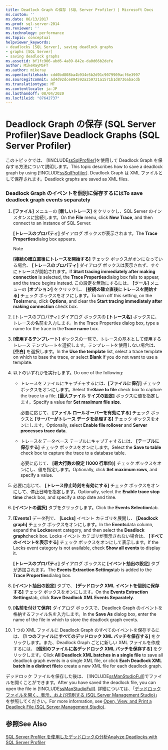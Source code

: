 ```yaml
---
title: Deadlock Graph の保存 (SQL Server Profiler) | Microsoft Docs
ms.custom: ''
ms.date: 06/13/2017
ms.prod: sql-server-2014
ms.reviewer: ''
ms.technology: performance
ms.topic: conceptual
helpviewer_keywords:
- deadlocks [SQL Server], saving deadlock graphs
- graphs [SQL Server]
- saving deadlock graphs
ms.assetid: bf1fc906-abd6-4a89-842e-da0d66b2defe
author: MikeRayMSFT
ms.author: mikeray
ms.openlocfilehash: cdd0bd808ba4b934e5b2d91c9079909acf6e3997
ms.sourcegitcommit: ad4d92dce894592a259721a1571b1d8736abacdb
ms.translationtype: MT
ms.contentlocale: ja-JP
ms.lasthandoff: 08/04/2020
ms.locfileid: "87642737"
---
```

# <a name="save-deadlock-graphs-sql-server-profiler"></a><span data-ttu-id="1102b-102">Deadlock Graph の保存 (SQL Server Profiler)</span><span class="sxs-lookup"><span data-stu-id="1102b-102">Save Deadlock Graphs (SQL Server Profiler)</span></span>
  <span data-ttu-id="1102b-103">このトピックでは、 [!INCLUDE[ssSqlProfiler](../../includes/sssqlprofiler-md.md)]を使用して Deadlock Graph を保存する方法について説明します。</span><span class="sxs-lookup"><span data-stu-id="1102b-103">This topic describes how to save a deadlock graph by using [!INCLUDE[ssSqlProfiler](../../includes/sssqlprofiler-md.md)].</span></span> <span data-ttu-id="1102b-104">Deadlock Graph は XML ファイルとして保存されます。</span><span class="sxs-lookup"><span data-stu-id="1102b-104">Deadlock graphs are saved as XML files.</span></span>  
  
### <a name="to-save-deadlock-graph-events-separately"></a><span data-ttu-id="1102b-105">Deadlock Graph のイベントを個別に保存するには</span><span class="sxs-lookup"><span data-stu-id="1102b-105">To save deadlock graph events separately</span></span>  
  
1.  <span data-ttu-id="1102b-106">**[ファイル]** メニューの **[新しいトレース]** をクリックし、SQL Server のインスタンスに接続します。</span><span class="sxs-lookup"><span data-stu-id="1102b-106">On the **File** menu, click **New Trace**, and then connect to an instance of SQL Server.</span></span>  
  
     <span data-ttu-id="1102b-107">**[トレースのプロパティ]** ダイアログ ボックスが表示されます。</span><span class="sxs-lookup"><span data-stu-id="1102b-107">The **Trace Properties**dialog box appears.</span></span>  
  
    > [!NOTE]  
    >  <span data-ttu-id="1102b-108">**[接続の確立直後にトレースを開始する]** チェック ボックスがオンになっている場合、 **[トレースのプロパティ]** ダイアログ ボックスは表示されず、すぐにトレースが開始されます。</span><span class="sxs-lookup"><span data-stu-id="1102b-108">If **Start tracing immediately after making connection** is selected, the **Trace Properties**dialog box fails to appear, and the trace begins instead.</span></span> <span data-ttu-id="1102b-109">この設定を無効にするには、 **[ツール]** メニューの **[オプション]** をクリックし、 **[接続の確立直後にトレースを開始する]** チェック ボックスをオフにします。</span><span class="sxs-lookup"><span data-stu-id="1102b-109">To turn off this setting, on the **Tools**menu, click **Options**, and clear the **Start tracing immediately after making connection** check box.</span></span>  
  
2.  <span data-ttu-id="1102b-110">[トレースのプロパティ] ダイアログ ボックスの **[トレース名]** ボックスに、トレースの名前を入力します。</span><span class="sxs-lookup"><span data-stu-id="1102b-110">In the Trace Properties dialog box, type a name for the trace in the**Trace name** box.</span></span>  
  
3.  <span data-ttu-id="1102b-111">**[使用するテンプレート]** ボックスの一覧で、トレースの基本として使用するトレース テンプレートを選択します。テンプレートを使用しない場合は、 **[空白]** を選択します。</span><span class="sxs-lookup"><span data-stu-id="1102b-111">In the **Use the template** list, select a trace template on which to base the trace, or select **Blank** if you do not want to use a template.</span></span>  
  
4.  <span data-ttu-id="1102b-112">以下のいずれかを実行します。</span><span class="sxs-lookup"><span data-stu-id="1102b-112">Do one of the following:</span></span>  
  
    -   <span data-ttu-id="1102b-113">トレースをファイルにキャプチャするには、**[ファイルに保存]** チェック ボックスをオンにします。</span><span class="sxs-lookup"><span data-stu-id="1102b-113">Select the**Save to file** check box to capture the trace to a file.</span></span> <span data-ttu-id="1102b-114">**[最大ファイル サイズの設定]** ボックスに値を指定します。</span><span class="sxs-lookup"><span data-stu-id="1102b-114">Specify a value for **Set maximum file size**.</span></span>  
  
         <span data-ttu-id="1102b-115">必要に応じて、 **[ファイル ロールオーバーを有効にする]** チェック ボックスと **[サーバーがトレース データを処理する]** チェック ボックスをオンにします。</span><span class="sxs-lookup"><span data-stu-id="1102b-115">Optionally, select **Enable file rollover** and **Server processes trace data**.</span></span>  
  
    -   <span data-ttu-id="1102b-116">トレースをデータベース テーブルにキャプチャするには、 **[テーブルに保存する]** チェック ボックスをオンにします。</span><span class="sxs-lookup"><span data-stu-id="1102b-116">Select the **Save to table** check box to capture the trace to a database table.</span></span>  
  
         <span data-ttu-id="1102b-117">必要に応じて、 **[最大行数の設定 (1000 行単位)]** チェック ボックスをオンにし、値を指定します。</span><span class="sxs-lookup"><span data-stu-id="1102b-117">Optionally, click **Set maximum rows**, and specify a value.</span></span>  
  
5.  <span data-ttu-id="1102b-118">必要に応じて、 **[トレース停止時刻を有効にする]** チェック ボックスをオンにして、停止日時を指定します。</span><span class="sxs-lookup"><span data-stu-id="1102b-118">Optionally, select the **Enable trace stop time** check box, and specify a stop date and time.</span></span>  
  
6.  <span data-ttu-id="1102b-119">**[イベントの選択]** タブをクリックします。</span><span class="sxs-lookup"><span data-stu-id="1102b-119">Click the **Events Selection**tab.</span></span>  
  
7.  <span data-ttu-id="1102b-120">**[Events]** データ列で、 **[Locks]** イベント カテゴリを展開し、 **[Deadlock graph]** チェック ボックスをオンにします。</span><span class="sxs-lookup"><span data-stu-id="1102b-120">In the **Events**data column, expand the **Locks**event category, and then select the **Deadlock graph**check box.</span></span> <span data-ttu-id="1102b-121">Locks イベント カテゴリが表示されない場合は、 **[すべてのイベントを表示する]** チェック ボックスをオンにして表示します。</span><span class="sxs-lookup"><span data-stu-id="1102b-121">If the Locks event category is not available, check **Show all events** to display it.</span></span>  
  
     <span data-ttu-id="1102b-122">**[トレースのプロパティ]** ダイアログ ボックスに **[イベント抽出の設定]** タブが追加されます。</span><span class="sxs-lookup"><span data-stu-id="1102b-122">The **Events Extraction Settings**tab is added to the **Trace Properties**dialog box.</span></span>  
  
8.  <span data-ttu-id="1102b-123">**[イベント抽出の設定]** タブで、 **[デッドロック XML イベントを個別に保存する]** チェック ボックスをオンにします。</span><span class="sxs-lookup"><span data-stu-id="1102b-123">On the **Events Extraction Settings**tab, click **Save Deadlock XML Events Separately**.</span></span>  
  
9. <span data-ttu-id="1102b-124">**[名前を付けて保存]** ダイアログ ボックスで、Deadlock Graph のイベントを格納するファイル名を入力します。</span><span class="sxs-lookup"><span data-stu-id="1102b-124">In the **Save As** dialog box, enter the name of the file in which to store the deadlock graph events.</span></span>  
  
10. <span data-ttu-id="1102b-125">1 つの XML ファイルに Deadlock Graph のすべてのイベントを保存するには、 **[1 つのファイルにすべてのデッドロック XML バッチを保存する]** をクリックします。また、Deadlock Graph ごとに新しい XML ファイルを作成するには、 **[個別のファイルに各デッドロック XML バッチを保存する]** をクリックします。</span><span class="sxs-lookup"><span data-stu-id="1102b-125">Click **All Deadlock XML batches in a single file** to save all deadlock graph events in a single XML file, or click **Each Deadlock XML batch in a distinct file**to create a new XML file for each deadlock graph.</span></span>  
  
 <span data-ttu-id="1102b-126">デッドロック ファイルを保存した後は、 [!INCLUDE[ssManStudioFull](../../includes/ssmanstudiofull-md.md)]でファイルを開くことができます。</span><span class="sxs-lookup"><span data-stu-id="1102b-126">After you have saved the deadlock file, you can open the file in [!INCLUDE[ssManStudioFull](../../includes/ssmanstudiofull-md.md)].</span></span> <span data-ttu-id="1102b-127">詳細については、「[デッドロックファイルを開く、表示、および印刷する &#40;SQL Server Management Studio&#41;](open-view-and-print-a-deadlock-file-sql-server-management-studio.md)」を参照してください。</span><span class="sxs-lookup"><span data-stu-id="1102b-127">For more information, see [Open, View, and Print a Deadlock File &#40;SQL Server Management Studio&#41;](open-view-and-print-a-deadlock-file-sql-server-management-studio.md).</span></span>  
  
## <a name="see-also"></a><span data-ttu-id="1102b-128">参照</span><span class="sxs-lookup"><span data-stu-id="1102b-128">See Also</span></span>  
 [<span data-ttu-id="1102b-129">SQL Server Profiler を使用したデッドロックの分析</span><span class="sxs-lookup"><span data-stu-id="1102b-129">Analyze Deadlocks with SQL Server Profiler</span></span>](../../tools/sql-server-profiler/analyze-deadlocks-with-sql-server-profiler.md)  
  
  
